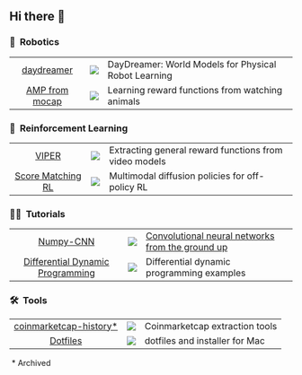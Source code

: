 ## Hi there 👋

<!--
**Alescontrela/Alescontrela** is a ✨ _special_ ✨ repository because its `README.md` (this file) appears on your GitHub profile.

Here are some ideas to get you started:

- 🔭 I’m currently working on ...
- 🌱 I’m currently learning ...
- 👯 I’m looking to collaborate on ...
- 🤔 I’m looking for help with ...
- 💬 Ask me about ...
- 📫 How to reach me: ...
- 😄 Pronouns: ...
- ⚡ Fun fact: ...
-->

### 🤖&nbsp; Robotics

|     |     |     |
| :-: | :-: | :-- |
| [daydreamer](https://github.com/danijar/daydreamer) | ![](https://img.shields.io/github/stars/danijar/daydreamer?label=%E2%98%85) | DayDreamer: World Models for Physical Robot Learning |
| [AMP from mocap](https://github.com/Alescontrela/AMP_for_hardware) | ![](https://img.shields.io/github/stars/Alescontrela/AMP_for_hardware?label=%E2%98%85) | Learning reward functions from watching animals |

### 👾&nbsp; Reinforcement Learning

|     |     |     |
| :-: | :-: | :-- |
| [VIPER](https://github.com/Alescontrela/viper_rl) | ![](https://img.shields.io/github/stars/Alescontrela/viper_rl?label=%E2%98%85) | Extracting general reward functions from video models |
| [Score Matching RL](https://github.com/Alescontrela/score_matching_rl) | ![](https://img.shields.io/github/stars/Alescontrela/score_matching_rl?label=%E2%98%85) | Multimodal diffusion policies for off-policy RL |


### 👨‍🏫&nbsp; Tutorials

|     |     |     |
| :-: | :-: | :-- |
| [Numpy-CNN](https://github.com/Alescontrela/Numpy-CNN) | ![](https://img.shields.io/github/stars/Alescontrela/Numpy-CNN?label=%E2%98%85) | [Convolutional neural networks from the ground up](https://towardsdatascience.com/convolutional-neural-networks-from-the-ground-up-c67bb41454e1) |
| [Differential Dynamic Programming](https://github.com/Alescontrela/DDP_Examples) | ![](https://img.shields.io/github/stars/Alescontrela/DDP_Examples?label=%E2%98%85) | Differential dynamic programming examples |

### 🛠️&nbsp; Tools

|     |     |     |
| :-: | :-: | :-- |
| [coinmarketcap-history*](https://github.com/Waultics/coinmarketcap-history) | ![](https://img.shields.io/github/stars/Waultics/coinmarketcap-history?label=%E2%98%85) | Coinmarketcap extraction tools |
| [Dotfiles](https://github.com/Alescontrela/dotfiles) | ![](https://img.shields.io/github/stars/Alescontrela/dotfiles?label=%E2%98%85) | dotfiles and installer for Mac |

&nbsp;* Archived
